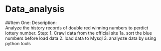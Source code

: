 # Data_analysis
##Item One:
	Description:<br>
  	Analyze the history records of double red winning numbers to perdict lottery number.
	Step:
		1. Crawl data from the official site
			1a. sort the blue numbers before load data
		2. load data to Mysql
		3. analysze data by using python tools
